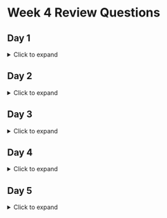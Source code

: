 # Week 4 Review Questions

## Day 1

<details>

<summary> Click to expand </summary>

1. What are self-closing tags v. non-self-closing tags?

	- Self closing tags, in the context of html documents, are elements that can close by themselves. For example, ```<link/>``` would be a self closing tag, because it doesn't require you to create
	a ```</link>``` tag after it. In HTML5, even the / at the end of the self closing tag is optional, so you could have a self closing tag such as ```<link>``` be valid 
	
2. What are HTML attributes? What are some examples?

	- Attributes are things associated with an element that can have values. For example, ```<a href = "google.com">click me </a>```. The attribute in the ```<a></a>``` element is href, and 
	its value is "google.com"
	
3. What is tags make up the bare-bones structure of any HTML page?

	- ```<html></html>, <head></head>, and <body></body> ```
	
4. What are some basic HTML elements that we might use?
	
	- ```<h1></h1> through <h6></h6> for various sizes of headings ```
	
	- ```<ul></ul> and <ol></ol> for unordered and ordered lists, respectively ```
	
	- ```<img src = "imagesourcefile"> to insert images (self closing tag!), <a href = "url to webpage"> text that client see/would clikc</a> to insert links to other pages```
	
	- ```<div></div> basic block element, <span></span> basic inline element ```
	
5. What is the difference between inline and block elements? What are some examples?

	- Block elements span the entire width of the page, but you can adjust them to have specific widths and heights. An example of a block element is ```<div></div>```
	- Inline elements only take up as much space as required. You cannot adjust their width or height, and they can be inline with other elements by default. An example is ```<span></span>```
	
6. What are the 3 ways we can include CSS styling for our webpage?
	
	- Inline: adjust the styling of a specific element by including attributes directly inside the element. 
	- Internal: Define a ```<style></style>``` tag within the ```<head></head>``` tag where you define styling by tag, class, id, or style attribute
	- external: Essentially the same format as internal, however, instead of including the whole styling definitions within our html code, we define them in a separate file
	which we then link to in our html page. 
	
7. What tag and what 2 attributes for that tag are required to use external CSS?
	
	- ```<link rel = "stylesheet" href = "linktocssfile.css"> ``` (another self closing tag!)
	
8. What is the difference between class and id?
	
	- Mutliple elements can have the same class. Class is a convenient way for us to group similar elements together. This way, we can assign all elements of the same class a particular styling all at once
	- Only one element can have a certain ID at once; IDs are unique. We can then set the styling for that specific element using its id. ```#some-id { color:cyan}```
	
9. Can multiple elements have the same id?

	- No, IDs are unique. 
	
10. Can multiple elements have the same class?

	- Yes
	
11. What is the syntax for the class selector in CSS?

	- ``` .class-name {whatever styling you want} ```
	
12. What is the syntax for the id selector in CSS?

	- ```#id-name {styling stuff here} ```
	
13. What is the syntax for the tag name selector in CSS?

	- ```h1 {whatever styling}``` This will apply styling to all h1 tags, unless they have more specific styling defined elsewhere
	
14. What is the descendant selector in CSS? How does the idea of parent and child elements tie into this?

	- Allows you to specify the styling of child elements of an element with a certain ID.
	- An element can have other elements inside of it. These elements inside of the first element are children elements, and the original element is the parent element. 

15. How is CSS styling propagated? Do nested child elements inherit CSS properties from its parent?

	- CSS styling is propagated through parents to children elements. Nested children inherit CSS properties from its parent, unless more specific styling is applied.  
	
16. If we have 2 conflicting styles, what is the order of specificity in which they are resolved?

	- Whichever is defined last. So if we import a css file as our styling, but we later down in the html file define different styling for the same elements, then the later styling 
	will overwrite the earler css import. 
	
17. What 4 parts make up the CSS box model?

	- Content: What actually in the element
	- Padding: transparent area around the content
	- Border: Wraps around padding and content. Can have defined colors
	- Margin: Transparent area that wraps around the border. 
	
18. What are the `px`, `em`, and `rem` units?

	- These are different way to specify sizes for different parts of the box model
	- px: pixels
	- em: relative size based on pixel size of font-size of element
	- rem: similar to em, but relates to the font-size of the ***PARENT*** element instead
	
19. How does relative and absolute positioning in CSS work?

	- Relative positioning: allows us to move an element in relation to its 'natural' position within the page. 
	- Absolute positioning: allows us to move an element in relation to its parent elemenet. Parent element positioning should be set to relative. 
	
20. What are semantic elements and what are some examples?

	- This is an element that clearly defines its meaning to the browser. They behave just like div elements, but have different names so that its more clear what they are intended for. Analogous to 
	self commenting code for html. 
	- ```<article></article>, <aside></aside>, <footer></footer>, <header></header> ```
	
21. What is CSS grid used for? How would you describe how to use it?

	- CSS grid is used for organizing elements in an html document. Its a framework that provides us an easier way to organize our elements than trying to do it manually. 
	- We can specify the number of columns and rows, as well as their sizes and space between them, and then we can fill these grid spaces with element. 
	
22. What are the phases in the Maven build lifecycle?

	- Validate: Making sure all our dependencies are available and our pom.xml is valid
	- Compile: Compile our code into java bytecode
	- test: run any and all tests we've created
	- package: Places all our compiled code into a single .jar file
	- Integration test: runs any integration tests
	- Verify: Make sure all integration tests pass
	- install: Install our code into our local maven repository
	- Deploy: Upload our local maven repository to mvnrepository 

</details>

## Day 2

<details>

<summary> Click to expand </summary>


1. What does it mean for JavaScript to be dynamically typed?
	- It means that variables don't have a set type. You can assign var a = 1 on one line, and then later assign it a = "Hello", and the interpreter will allow this and handle it at runtime. 
	
2. Why is JavaScript called JavaScript?
	- As a marketing gimmick. At the time, Java was a very popular programming language, and the creater of JavaScript thought he could make his programming language more popular by associating it
	with Java, even though they have nothing to do with each other. 
	
3. Is JavaScript related to Java?
	- No. In name only. 
	
4. What are the 6 primary datatypes in JavaScript?
	- boolean
	- string
	- number
	- undefined
	- null
	- object 

</details>

## Day 3

<details>

<summary> Click to expand </summary>

1. What 3 types of functions are there?
	- Named functions: ```function myFunction() = {do things;}```
	- Anonymous functions: ```var myVar = function() {do things;}```
	- Arrow functions: ```let myArrowFunction = (input1, input2) => {do things;}```
	
2. What does it mean for functions to be first class citizens in JavaScript?
	- It means that functions can be...
		* Returned from a funcion
		* Assigned to a variable
		* Passed around as arguments
		
3. What variable scope does let and const add?
	- Block scope
	- Previously, there was only global and function scope. 
	
4. What is ECMAScript?
	- A standard for JavaScript. Contains specifications for what the langauge should have. Stands for European Computer Manufacturers Association. 
	
5. What version of ECMAScript was let and const added in?
	- ES6
	
6. What is function hoisting?
	- Function hoisting is a feature of JavaScript, in which all variable and function declarations and implementations are "hoisted" to the top of the JavaScript file. This allows you to declare 
	a variable or function ***After*** you have already used it. (from your perspective. In actuality, the JavaScript interpreter just takes that variable/function declarartion and brings it to
	the top of the file, before anything else actually uses it. That is what "hoisting" is). 
	
7. If I declare a `var` variable in a block inside a function, will it be block or function scoped?
	- Function scoped
	
8. If I declare a `let` or `const` variable in a block inside a function, will it be block or function scoped?
	- Block scoped
	
9. Why should we use let and const instead of var?
	- Because var variables cannot be block scoped. So for example, if you needed a temporary variable to run a for loop, you would need to use let instead of var, otherwise the var variable will
	persist after the for loop terminates. You could probably get away with this if you are careful, but it still has the ability to create a bug if a developer is careless. 
	
10. What is the difference between let and const?
	- Let essentially just lets you declare a variable that can be block scoped. Const is for creating a variable whose value will not change. Similar to the final keyword in Java. 
	
11. For a regular or anonymous function, where does the `this` keyword inside the function get its meaning from?
	- In regular and anonymous functions, "this" refers to whatever object is calling a particular function. For example, if person1.greet(), then the "this" keyword would refer to person1.
	
12. For an arrow function, where does the `this` keyword get its meaning from?
	- From whatever the scope of the arrow function is. Instead of refering to the "this" of the calling object, it will refer to the "this" of the scope in which the arrow function was defined. 
	
13. What are the 3 different ways of declaring strings in JS?
	- Sinle quotes ''
	- Double quotes ""
	- Template literals (for defining a string that you can fill with arguments) ``
		* Think back to project 0 where we fill in SQL statements from a template we define. Similar scenario here, but for strings in general, not specifically SQL statements. 
		
14. What is type coercion?
	- Type coercion refers to a feature in JavaScript where, if you are comparing two values that have different types, they will be "coerced" into the same type to be compared. 
	
15. What is the difference between `==` and `===`?
	- "==" is type coerced equals. So if 10=="10", then it will resolve to true, because "10" is coerced from a string to a number. 
	- "===" is ***NOT*** type coerced. So if 10==="10", then "10" will NOT be coerced into 10, and will instead be compared a string to a number, which will therefore return false. 
	
16. How are objects structured in JS? What do they contain? 
	- Objects are structured very similarly to how objects are structured in Java. However, you don't need a class definition to make objects out of, you can just make them on the fly. 
	- Created using JSON format (makes sense, because json stands for JavaScript Object Notation). 
	
17. How do you create an object using object literal syntax?
	- let object1 = {"property1" : "hello",
					"property2" : "World"}

</details>

## Day 4

<details>

<summary> Click to expand </summary>

1. What is the difference between a path parameter and query parameter for an HTTP request?
	- A path parameter is a required field within the URI for an endpoint. I.e, if you want to delete a client in our bank API, you need to specify which id they have. If you don't include this, you
	will get a 404 not found error.
	- A query parameter will look for optional arguments in a URI. For example, when we search a client's accounts between two fund arguments. 

2. What is the DOM?
	- Document Object Model. It is a standard for accessing documents. In particular to our case, it is the way we can instruct JavaScript to travel along our HTML elements and add, delete, or modify them. 
	
3. What is DOM manipulation?
	- DOM manipulation refers to altering, adding, or deleting elements in a DOM tree. In our case, different elements within our HTML document. 
	
4. What is the `document` object in JS?
	- Document refers to the HTML file itself. 
	
5. What is the syntax in JavaScript to create an element?
	- let div = document.createElement('div'); 
	
6. What three properties can we use to modify the content of an element?
	- textContent: returns the text content of the specified node and all its descendents. [W3 link](https://www.w3schools.com/jsref/prop_node_textcontent.asp)
	- innerText: returns the text content of the specified node and all its descendents, except style and script elements. [W3 link](https://www.w3schools.com/jsref/prop_node_innertext.asp)
	- innerHTML: returns the html content of an element. [W3 link](https://www.w3schools.com/jsref/prop_html_innerhtml.asp)
	
7. What function can we use to add an element to the DOM?
	- appendChild(whateverTheChildIsCalled)

8. Using `document.querySelector(...)`, how do you select an element with an id of `some-id`?
	- querySelector('#some-id')
		* # = id
		* . = class
		* plain = tag
		
9. What is another function that belongs to document besides querySelector that allows you to select an element by its id?
	- document.getElementById(some-id) 
	
10. Using `document.querySelectorAll(...)`, how do you select A LIST of elements with a class of `some-class`?
	- querySelectAll('#some-class')
	
11. What is another function that belongs to document besides querySelectorAll that allows you to select a list of elements by a className?
	- getElementsByClassName('className')
	
12. How do you set the attributes of an element using JS?
	- variableName.style.color = 'red'
	- variableName.href = 'url'
	
13. How do you modify the CSS styling of elements using JS, and how does the naming convention of the CSS properties differ within JS compared to styling in a .css file?
	- css style: div {color : red; text-align : center }. CSS looks similar to JSON format
	- JavaScript: variableName.color = 'red'; variableName.text-align = 'center'; JavaScript looks more like Java
	
14. How are arrays in JS different than in Java?
	- Arrays are not static. They can dynamically change in size. 
	
15. What 4 functions can we utilize to add and remove elements from a JS array?
	- push: add an element to the end of an array
	- pop: remove an element from the end of an array
	- unshift: add an element to the beginning of an array
	- shift: remove an element from the beginning of an array
	
16. What is an event?
	- An event is something that the user does on the webpage, such as clicking a button 
	
17. What is an event listener?
	- An event listener is a special function that will call an additional method whenever an event, such as clicking a button, happens.
	
18. What is the syntax for adding an event listener to an element?
	- variableNameOfElementWeWantToListenOn.addEventListener('theEvent', theMethodWeWantToCall);
	
19. Using the idea of adding an event listener to an element, how would you be able to print to the console the message, "button clicked" whenever you click on a button?
	- button.addEventListener('click', printButtonClicked);

</details>

## Day 5

<details>

<summary> Click to expand </summary>

1. What is a "callback" function?
	- A function that is passed as an argument to another function. It is then invoked by the outer function in order to perform some action. 
	
2. What is the purpose of the JavaScript event loop?
	- To provide the illusion of multithreaded operation. Allows for multiple things to be happening at once, without having to wait for a single operation to complete from beginning to end first. 
	Very useful for web applications where responsivness is highly valued. 
	
3. What is the callback queue?
	- A queue of callback functions that are slated to be executed. This is what allows JavaScript to maintain the illusion of multithreaded operation. 
	
4. What is the fetch API?
	- An API within JavaScript that allows JavaScript to send HTTP requests and receive HTTP responses
	
5. What does the `fetch(...)` function return? (hint: starts with a P)
	- It returns a promise
	
6. What are promises in JS?
	- Just ripping this straight off [some website](https://developer.mozilla.org/en-US/docs/Web/JavaScript/Reference/Global_Objects/Promise) because it explains it really well: A Promise is a
	proxy for a value not necessarily known when the promise is created. It allows you to associate handlers with an asynchronous action's eventual success value or failure reason. 
	
7. What 2 states can a promise that is pending transition to?
	- fulfilled: operation completed successfully
	- rejected: something went wrong

8. How does .then(...) and .catch(...) work with these two states in handling a promise?
	- .then(){} handles what happens when a promise is fulfilled, i.e. completed successfully.
	- .catch(){} handles what happens when a promise is rejected, and otherwise acts as a traditional catch block would. 
	
9. How does async-await, another way to deal with promises, work?
	- It essentially does the same thing, but allows us to structure our JS code in a more traditional try...catch block fashion. You must declare any function that uses await within it as an
	async function. 

</details>